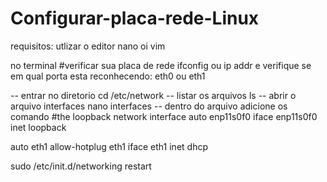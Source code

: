 # Configurar-placa-rede-Linux

requisitos: utlizar o editor nano oi vim

no terminal
#verificar sua placa de rede
ifconfig ou ip addr
e verifique se em qual porta esta reconhecendo: eth0 ou eth1


-- entrar no diretorio
cd /etc/network
-- listar os arquivos
ls
-- abrir o arquivo interfaces
nano interfaces
-- dentro do arquivo adicione os comando
#the loopback network interface
auto enp11s0f0
iface enp11s0f0 inet loopback

auto eth1
allow-hotplug eth1
iface eth1 inet dhcp

sudo /etc/init.d/networking restart


